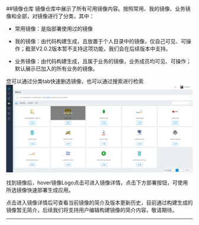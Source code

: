##镜像仓库
镜像仓库中展示了所有可用镜像内容。按照常用、我的镜像、业务镜像和全部，对镜像进行了分类，其中：

* 常用镜像：是指部署使用过的镜像

* 我的镜像：由代码构建生成，且放置于个人目录中的镜像，仅自己可见、可操作；截至V2.0.2版本暂不支持这项功能，我们会在后续版本中支持。

* 业务镜像：由代码构建生成，且属于业务的镜像，业务成员均可见、可操作；默认展示已加入的所有业务的镜像。

您可以通过分类tab快速删选镜像，也可以通过搜索进行检索
![](/assets/207.png)

找到镜像后，hover镜像Logo点击可进入镜像详情，点击下方部署按钮，可使用所选镜像快速部署生成应用。

点击进入镜像详情后可查看当前镜像的简介及版本更新历史，目前通过构建生成的镜像暂无简介，后续我们将支持用户编辑构建镜像的简介内容，敬请期待。

 ***
